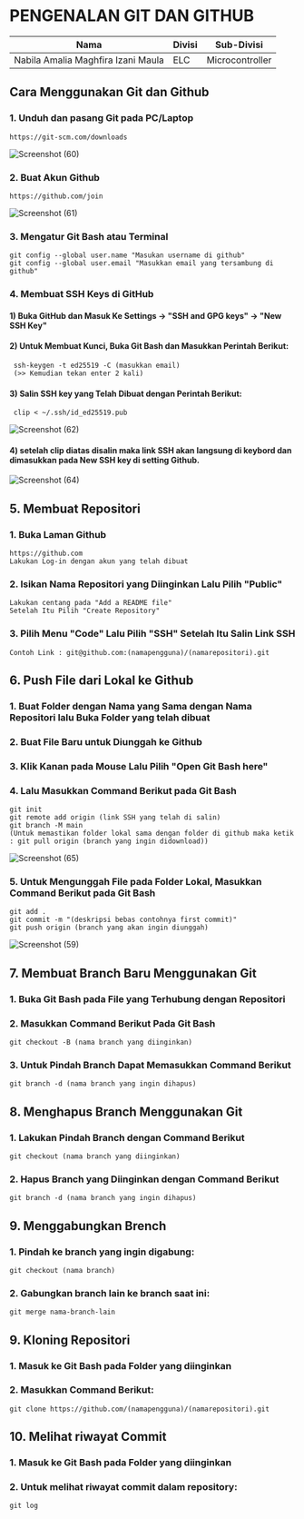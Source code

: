 # PENGENALAN GIT DAN GITHUB
|Nama|Divisi|Sub-Divisi|
|----|------|----------|
|Nabila Amalia Maghfira Izani Maula| ELC | Microcontroller|

## Cara Menggunakan Git dan Github
### 1. Unduh dan pasang Git pada PC/Laptop
    https://git-scm.com/downloads
![Screenshot (60)](https://github.com/user-attachments/assets/4d6298ab-cda3-4705-bb3b-07b7d92660bd)

### 2. Buat Akun Github
    https://github.com/join
![Screenshot (61)](https://github.com/user-attachments/assets/cf77dfdc-3c54-41e0-9a93-383f51fec5ea)

### 3. Mengatur Git Bash atau Terminal
    git config --global user.name "Masukan username di github"
    git config --global user.email "Masukkan email yang tersambung di github"

### 4. Membuat SSH Keys di GitHub
#### 1) Buka GitHub dan Masuk Ke Settings -> "SSH and GPG keys" -> "New SSH Key"
#### 2) Untuk Membuat Kunci, Buka Git Bash dan Masukkan Perintah Berikut:
     ssh-keygen -t ed25519 -C (masukkan email)
     (>> Kemudian tekan enter 2 kali)
#### 3) Salin SSH key yang Telah Dibuat dengan Perintah Berikut:
     clip < ~/.ssh/id_ed25519.pub
![Screenshot (62)](https://github.com/user-attachments/assets/15a66b22-f63d-408b-9af9-99ea9bfe74be)
     
#### 4) setelah clip diatas disalin maka link SSH akan langsung  di keybord dan dimasukkan pada New SSH key di setting Github.
![Screenshot (64)](https://github.com/user-attachments/assets/fd6eceee-72fc-41b5-9e26-12186dd25ce0)
    
## 5. Membuat Repositori
### 1. Buka Laman Github
    https://github.com
    Lakukan Log-in dengan akun yang telah dibuat
### 2. Isikan Nama Repositori yang Diinginkan Lalu Pilih "Public" 
    Lakukan centang pada "Add a README file"
    Setelah Itu Pilih "Create Repository"
### 3. Pilih Menu "Code" Lalu Pilih "SSH" Setelah Itu Salin Link SSH
    Contoh Link : git@github.com:(namapengguna)/(namarepositori).git

## 6. Push File dari Lokal ke Github
### 1. Buat Folder dengan Nama yang Sama dengan Nama Repositori lalu Buka Folder yang telah dibuat
### 2. Buat File Baru untuk Diunggah ke Github
### 3. Klik Kanan pada Mouse Lalu Pilih "Open Git Bash here"
### 4. Lalu Masukkan Command Berikut pada Git Bash
    git init
   	git remote add origin (link SSH yang telah di salin)
   	git branch -M main
    (Untuk memastikan folder lokal sama dengan folder di github maka ketik : git pull origin (branch yang ingin didownload))
![Screenshot (65)](https://github.com/user-attachments/assets/eef95157-e070-46fd-90a1-d726a1c84f23)

### 5. Untuk Mengunggah File pada Folder Lokal, Masukkan Command Berikut pada Git Bash
    git add .
    git commit -m "(deskripsi bebas contohnya first commit)"
    git push origin (branch yang akan ingin diunggah)
![Screenshot (59)](https://github.com/user-attachments/assets/b3a020aa-521f-40af-9593-bd2e80e66afc)


## 7. Membuat Branch Baru Menggunakan Git 
### 1. Buka Git Bash pada File yang Terhubung dengan Repositori
### 2. Masukkan Command Berikut Pada Git Bash
    git checkout -B (nama branch yang diinginkan)
### 3. Untuk Pindah Branch Dapat Memasukkan Command Berikut
    git branch -d (nama branch yang ingin dihapus)

## 8. Menghapus Branch Menggunakan Git
### 1. Lakukan Pindah Branch dengan Command Berikut
    git checkout (nama branch yang diinginkan)
### 2. Hapus Branch yang Diinginkan dengan Command Berikut
    git branch -d (nama branch yang ingin dihapus)

## 9. Menggabungkan Brench
### 1. Pindah ke branch yang ingin digabung:
    git checkout (nama branch)
### 2. Gabungkan branch lain ke branch saat ini:
    git merge nama-branch-lain

## 9. Kloning Repositori
### 1. Masuk ke Git Bash pada Folder yang diinginkan
### 2. Masukkan Command Berikut:
    git clone https://github.com/(namapengguna)/(namarepositori).git

## 10. Melihat riwayat Commit
### 1. Masuk ke Git Bash pada Folder yang diinginkan
### 2. Untuk melihat riwayat commit dalam repository:
    git log
